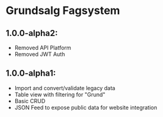 # Grundsalg Fagsystem

## 1.0.0-alpha2:

* Removed API Platform
* Removed JWT Auth

## 1.0.0-alpha1:

* Import and convert/validate legacy data
* Table view with filtering for "Grund"
* Basic CRUD
* JSON Feed to expose public data for website integration
